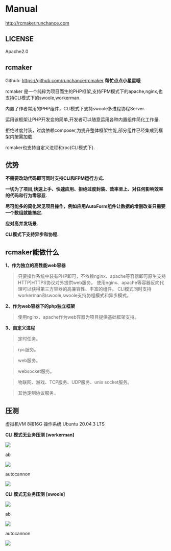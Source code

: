 # Manual
http://rcmaker.runchance.com

## LICENSE
Apache2.0

## rcmaker

Github: https://github.com/runchance/rcmaker **帮忙点点小星星哦** 

rcmaker 是一个纯粹为项目而生的PHP框架,支持FPM模式下的apache,nginx,也支持CLI模式下的swoole,workerman.  

内置了作者常用的PHP组件，CLI模式下支持swoole多进程协程Server.  

运用该框架让PHP开发变的简单,开发者可以随意运用各种内置组件简化工作量.  

拒绝过度封装，过度依赖composer,为提升整体框架性能,部分组件已经集成到框架内按需加载. 

rcmaker也支持自定义进程和rpc(CLI模式下).


## 优势
**不需要改动代码即可同时支持CLI和FPM运行方式.**

**一切为了项目,快速上手、快速应用、拒绝过度封装、效率至上、对任何影响效率的代码和行为零容忍.**

**尽可能多的简化常见项目操作，例如应用AutoForm组件让数据的增删改查只需要一个数组就能搞定.**

**应对高并发场景.**

**CLI模式下支持异步和协程.**


## rcmaker能做什么

**1、作为独立的高性能web容器**
> 只要操作系统中装有PHP即可，不依赖nginx、apache等容器即可原生支持HTTP|HTTPS协议对外提供web服务。
> 使用nginx、apache等容器反向代理可以获得第三方容器的高兼容性、丰富的组件。
> CLI模式同时支持workerman和swoole,swoole支持协程模式和异步模式。

**2、作为web容器下的php独立框架**
> 使用nginx、apache作为web容器为项目提供基础框架支持。

**3、自定义进程**
> 定时任务。

> rpc服务。

> web服务。

> websocket服务。

> 物联网、游戏、TCP服务、UDP服务、unix socket服务。

> 其他定制协议服务。

## 压测
虚拟机VM 8核16G 操作系统 Ubuntu 20.04.3 LTS

**CLI 模式无业务压测**
**[workerman]**

![](http://rcmaker.runchance.com/benchmarks/workerman.png)

ab

![](http://rcmaker.runchance.com/benchmarks/ab_cli_workerman.png)

autocannon

![](http://rcmaker.runchance.com/benchmarks/cli_workerman.png)

**CLI 模式无业务压测**
**[swoole]**

![](http://rcmaker.runchance.com/benchmarks/swoole.png)

ab

![](http://rcmaker.runchance.com/benchmarks/ab_cli_swoole.png)

autocannon

![](http://rcmaker.runchance.com/benchmarks/cli_swoole.png)









